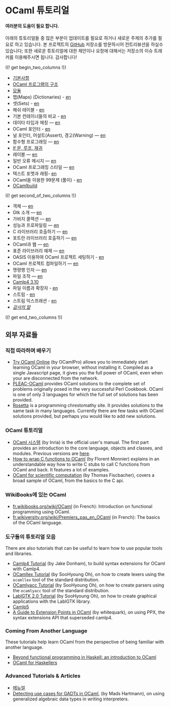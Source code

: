 <!-- ((! set title OCaml 튜토리얼 !)) ((! set learn !)) -->
<!-- {{! input template/macros.mpp !}} -->

# OCaml 튜토리얼

#### 여러분의 도움이 필요 합니다.
아래의 튜토리얼들 중 많은 부분이 업데이트를 필요로 하거나 새로운 주제의 추가를 필요로 하고 있습니다. 본 프로젝트의 [GitHub](https://github.com/ocaml/ocaml.org) 저장소를 방문하시어 컨트리뷰션을 하실수 있습니다; 또한 새로운 튜토리얼에 대한 제안이나 요청에 대해서는 저장소의 이슈 트래커를 이용해주시면 됩니다. 감사합니다! 

((! get begin_two_columns !))

* [기본사항](basics.ko.html) 
* [OCaml 프로그램의 구조](structure_of_ocaml_programs.ko.html)
* [모듈](modules.ko.html)
* 맵(Maps) (Dictionaries) - [en](map.html)
* 셋(Sets) - [en](set.html)
* 해쉬 테이블 - [en](hashtbl.html)
* 기본 컨테이너들의 비교  - [en](comparison_of_standard_containers.html)
* 데이타 타입과 매칭 — [en](data_types_and_matching.html)
* OCaml 포인터 - [en](pointers.html)
* 널 포인터, 어설트(Assert), 경고(Warning) — [en](null_pointers_asserts_and_warnings.html)
* 함수형 프로그래밍 — [en](functional_programming.html)
* [If 문, 루프, 재귀](if_statements_loops_and_recursion.ko.html)
* 레이블 — [en](labels.html)
* 일반 오류 메시지 — [en](common_error_messages.html)
* OCaml 프로그래밍 스타일 — [en](guidelines.html)
* 텍스트 포멧과 래핑- [en](format.html)
* OCaml을 이용한 99문제 (풀이) - [en](99problems.html)
* [OCamlbuild](ocamlbuild/)

((! get second_of_two_columns !))

* 객체 — [en](objects.html)
* Gtk 소개 — [en](introduction_to_gtk.html)
* 가비지 콜렉션 — [en](garbage_collection.html)
* 성능과 프로파일링 — [en](performance_and_profiling.html)
* C 라이브러리 호출하기 — [en](calling_c_libraries.html)
* 포트란 라이브러리 호출하기 — [en](calling_fortran_libraries.html)
* OCaml과 웹 — [en](ocaml_and_the_web.html)
* 표준 라이브러리 예제 — [en](standard_library_examples.html)
* OASIS 이용하여 OCaml 프로젝트 세팅하기 - [en](setting_up_with_oasis.html)
* OCaml 프로젝트 컴파일하기 — [en](compiling_ocaml_projects.html)
* 명령행 인자 — [en](command-line_arguments.html)
* 파일 조작 — [en](file_manipulation.html)
* [Camlp4 3.10](camlp4_3.10/)
* 파일 이름과 확장자 - [en](filenames.html)
* 스트림 - [en](streams.html)
* 스트림 익스프래션 - [en](stream_expressions.html)
* [_감사의 말_](../../contributors.html#Oldercontributorstothetutorials)

((! get end_two_columns !))


## 외부 자료들

###  직접 따라하며 배우기

* [Try OCaml Online](http://try.ocamlpro.com/) (by OCamlPro) allows
 you to immediately start learning OCaml in your browser, without
 installing it. Compiled as a single Javascript page, it gives you
 the full power of OCaml, even when your are disconnected from the
 network.
* [PLEAC-OCaml](http://pleac.sourceforge.net/pleac_ocaml/) provides
 OCaml solutions to the complete set of problems originally posed in
 the very successful Perl Cookbook. OCaml is one of only 3 languages
 for which the full set of solutions has been provided.
* [Rosetta](http://rosettacode.org/wiki/Category:OCaml) is a
 programming chrestomathy site. It provides solutions to the same
 task in many languages. Currently there are few tasks with OCaml
 solutions provided, but perhaps you would like to add new solutions.

###  OCaml 튜토리얼

* [OCaml 시스템](http://caml.inria.fr/pub/docs/manual-ocaml/) (by
 Inria) is the official user's manual. The first part provides an
 introduction to the core language, objects and classes, and modules.
 Previous versions are [here](http://caml.inria.fr/pub/docs/).
* [How to wrap C functions to
  OCaml](http://www.linux-nantes.org/~fmonnier/OCaml/ocaml-wrapping-c.html)
  (by Florent Monnier) explains in an understandable way how to write C
  stubs to call C functions from OCaml and back. It features a lot of
  examples.
* [OCaml for scientific
 computation](http://www.southampton.ac.uk/~fangohr/software/ocamltutorial/)
 (by Thomas Fiscbacher), covers a broad sample of OCaml, from the
 basics to the C api.

###  WikiBooks에 있는 OCaml

* [fr.wikibooks.org/wiki/OCaml](http://fr.wikibooks.org/wiki/OCaml)
 (in French):
 Introduction on functional programming using OCaml.
* [fr.wikiversity.org/wiki/Premiers_pas_en_OCaml](http://fr.wikiversity.org/wiki/Premiers_pas_en_OCaml)
 (in French):
 The basics of the OCaml language.

###  도구들의 튜토리얼 모음
There are also tutorials that can be useful to learn how to use popular
tools and libraries.

* [Camlp4
 Tutorial](http://ambassadortothecomputers.blogspot.com/p/reading-camlp4.html)
 (by Jake Donham), to build syntax extensions for OCaml with Camlp4.
* [OCamllex
 Tutorial](http://plus.kaist.ac.kr/~shoh/ocaml/ocamllex-ocamlyacc/ocamllex-tutorial/)
 (by SooHyoung Oh), on how to create lexers using the `ocamllex` tool
 of the standard distribution.
* [OCamlyacc
 Tutorial](http://plus.kaist.ac.kr/~shoh/ocaml/ocamllex-ocamlyacc/ocamlyacc-tutorial/)
 (by SooHyoung Oh), on how to create parsers using the `ocamlyacc`
 tool of the standard distribution.
* [LablGTK 2.0
 Tutorial](http://plus.kaist.ac.kr/~shoh/ocaml/lablgtk2/lablgtk2-tutorial/)
 (by SooHyoung Oh), on how to create graphical applications with the
 LablGTK library.
* [Camlp5](camlp5.html)
* [A Guide to Extension Points in OCaml](http://whitequark.org/blog/2014/04/16/a-guide-to-extension-points-in-ocaml/)
  (by whitequark), on using PPX, the syntax extensions API that superseded camlp4.

###  Coming From Another Language

These tutorials help learn OCaml from the perspective of being familiar
with another language.

* [Beyond functional programming in Haskell: an introduction to
 OCaml](http://www.cs.uu.nl/wiki/pub/Stc/BeyondFunctionalProgrammingInHaskell:AnIntroductionToOCaml/ocaml.pdf)
* [OCaml for Haskellers](http://blog.ezyang.com/2010/10/ocaml-for-haskellers/)

###  Advanced Tutorials & Articles

* [메뉴얼](http://caml.inria.fr/pub/docs/manual-ocaml/)
* [Detecting use cases for GADTs in OCaml](http://mads-hartmann.com/ocaml/2015/01/05/gadt-ocaml.html),
  (by Mads Hartmann), on using generalized algebraic data types in writing interpreters.
